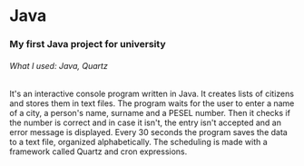 # Java
### My first Java project for university

###### What I used: Java, Quartz

It's an interactive console program written in Java. It creates lists of citizens and stores them in text files. The program waits for the user to enter a name of a city, a person's name, surname and a PESEL number. Then it checks if the number is correct and in case it isn't, the entry isn't accepted and an error message is displayed. Every 30 seconds the program saves the data to a text file, organized alphabetically. The scheduling is made with a framework called Quartz and cron expressions.
